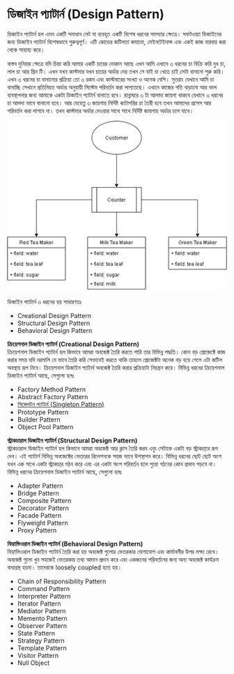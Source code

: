 #  ডিজাইন প্যাটার্ন (Design Pattern)
ডিজাইন প্যাটার্ন হল এমন একটি সমাধান সেট যা ব্যবহৃত একটি বিশেষ ধরনের সমস্যার ক্ষেত্রে। সফটওয়্যা ডিজাইনের জন্য ডিজাইন প্যাটার্ন বিশেষভাবে গুরুত্বপূর্ণ। এটি কোডের জটিলতা কমানো, মেইনটেইনান্স এবং একই কাজ বারবার করা থেকে সাহায্য করে।

বাস্তব দুনিয়ার ক্ষেত্রে যদি চিন্তা করি আমার একটি চায়ের দোকান আছে এখন আমি এখানে ৩ ধরনের চা বিক্রি করি দুধ চা, লাল চা আর গ্রিন টি। এখন যখন কাস্টমার যখন চায়ের অর্ডার দেয় তখন সে যাই চা খেতে চাই সেটা বানানো শুরু করি। এখন ৩ ধরনের চা বানানোর প্রক্রিয়া তো ৩ রকম এবং কাস্টমারের সংখ্যা ও অনেক বেশি। সুতরাং যেখানে আমি চা বানাচ্ছি সেখানে প্রতিনিয়ত অর্ডার অনুযায়ী সিস্টেম পরিবর্তন করা লাগতেছে। এখানে কাজের গতি বাড়ানো আর ভাল ব্যবস্থাপনার জন্য আমাকে একটা ডিজাইন প্যাটার্ন বানাতে হবে।
রান্নাঘরে ৩ টা আলাদা জায়গা থাকবে যেখানে ৩ ধরনের চা আলদা ভাবে বানানো হবে। আর যেহেতু ৩ জায়গায় নির্দিষ্ট ক্যটাগরির চা তৈরী হবে তখন আমাদের প্রসেস আর পরিবর্তন করা লাগবে না। তখন কাস্টমার অর্ডার দেওয়ার সাথে সাথে নির্দিষ্ট জায়গায় অর্ডার চলে যাবে। 


<img src="DesignPattern/images/Design-Pattern.png" />


ডিজাইন প্যাটার্ন ৩ ধরনের হয় সাধারণতঃ
* Creational Design Pattern
* Structural Design Pattern
* Behavioral Design Pattern


**ক্রিয়েশনাল ডিজাইন প্যাটার্ন (Creational Design Pattern)**             
ক্রিয়েশনাল ডিজাইন প্যাটার্ন হল কিভাবে আমরা অবজেক্ট তৈরি করতে পারি তার বিভিন্ন পদ্ধতি। কোন বড় প্রোজেক্টে কাজ করার সময় যদি নরমালি যে ভাবে তৈরি করি সেভাবেই করতে থাকি তাহলে প্রোজেক্টটা অনেক বড় হয়ে গেলে এটা জটিল অবস্থায় রূপ নিবে। ক্রিয়েশনাল ডিজাইন প্যাটার্ন  অবজেক্ট তৈরি করার প্রক্রিয়াটা নিয়ন্ত্রন করে। বিভিন্ন ধরনের ক্রিয়েশনাল ডিজাইন প্যাটার্ন আছে, সেগুলো হলঃ                                          
* Factory Method Pattern
* Abstract Factory Pattern
* [সিঙ্গেলটন প্যাটার্ন (Singleton Pattern)](SingletonPattern.md)
* Prototype Pattern
* Builder Pattern
* Object Pool Pattern


**স্ট্রাকচারাল ডিজাইন প্যাটার্ন (Structural Design Pattern)**              
স্ট্রাকচারাল ডিজাইন প্যাটার্ন  হল কিভাবে আমরা অবজেক্ট আর ক্লাস তৈরি করব এবুং সেটাকে একটা বড় স্ট্রাকচা্রে রূপ দেব। এই প্যাটার্ন বিভিন্ন অবজেক্টের ভেতরের রিলেশনকে সহজ ভাবে উপস্থাপন করে। বিভিন্ন ধরনের ছোট ছোট অংশ যখন এক সাথে একটা স্ট্রাকচা্র গঠন করে এবং এর একটা অংশ পরিবর্তন হলে পুরো গঠনের কোন প্রভাব পড়বে না। বিভিন্ন ধরনের ক্রিয়েশনাল ডিজাইন প্যাটার্ন আছে, সেগুলো হলঃ                                       
* Adapter Pattern         
* Bridge Pattern   
* Composite Pattern       
* Decorator Pattern        
* Facade Pattern    
* Flyweight Pattern         
* Proxy Pattern           


**বিহ্যাভিওরাল ডিজাইন প্যাটার্ন (Behavioral Design Pattern)**            
বিহ্যাভিওরাল ডিজাইন প্যাটার্ন  তৈরি করা হয় অবজেক্ট গুলোর ভেতরকার যোগাযোগ এবং কার্যাবলীর উপর লক্ষ্য রেখে। অবজেক্ট গুলো খুব সহজেই ভেতরকার তথ্য আদান প্রদান করে এবং একজনের পরিবর্তনের জন্য অন্য অবজেক্ট কার্যক্রম বাধাগ্রস্থ হয়না। তাদেরকে loosely coupled হতে হয়। 
* Chain of Responsibility Pattern           
* Command Pattern             
* Interpreter Pattern       
* Iterator Pattern         
* Mediator Pattern         
* Memento Pattern           
* Observer Pattern     
* State Pattern         
* Strategy Pattern           
* Template Pattern      
* Visitor Pattern          
* Null Object         

